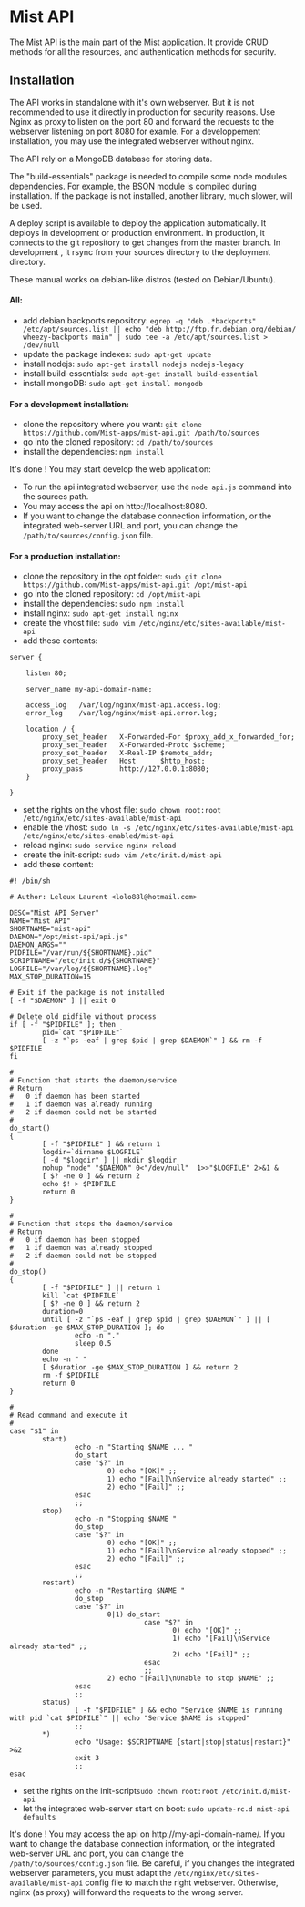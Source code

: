 Mist API
========

The Mist API is the main part of the Mist application. It provide CRUD methods for all the resources, and authentication methods for security.

## Installation

The API works in standalone with it's own webserver. But it is not recommended to use it directly in production for security reasons. Use Nginx as proxy to listen on the port 80 and forward the requests to the webserver listening on port 8080 for examle. For a developpement installation, you may use the integrated webserver without nginx.

The API rely on a MongoDB database for storing data.

The "build-essentials" package is needed to compile some node modules dependencies. For example, the BSON module is compiled during installation. If the package is not installed, another library, much slower, will be used.

A deploy script is available to deploy the application automatically. It deploys in development or production environment. In production, it connects to the git repository to get changes from the master branch. In development , it rsync from your sources directory to the deployment directory.

These manual works on debian-like distros (tested on Debian/Ubuntu).

#### All:
* add debian backports repository: `egrep -q "deb .*backports" /etc/apt/sources.list || echo "deb http://ftp.fr.debian.org/debian/ wheezy-backports main" | sudo tee -a /etc/apt/sources.list > /dev/null`
* update the package indexes: `sudo apt-get update`
* install nodejs: `sudo apt-get install nodejs nodejs-legacy`
* install build-essentials: `sudo apt-get install build-essential`
* install mongoDB: `sudo apt-get install mongodb`

#### For a development installation:
* clone the repository where you want: `git clone https://github.com/Mist-apps/mist-api.git /path/to/sources`
* go into the cloned repository: `cd /path/to/sources`
* install the dependencies: `npm install`

It's done ! You may start develop the web application:
* To run the api integrated webserver, use the `node api.js` command into the sources path.
* You may access the api on http://localhost:8080.
* If you want to change the database connection information, or the integrated web-server URL and port, you can change the `/path/to/sources/config.json` file.

#### For a production installation:
* clone the repository in the opt folder: `sudo git clone https://github.com/Mist-apps/mist-api.git /opt/mist-api`
* go into the cloned repository: `cd /opt/mist-api`
* install the dependencies: `sudo npm install`
* install nginx: `sudo apt-get install nginx`
* create the vhost file: `sudo vim /etc/nginx/etc/sites-available/mist-api`
* add these contents:
``` Nginx
server {

    listen 80;

    server_name my-api-domain-name;

    access_log   /var/log/nginx/mist-api.access.log;
    error_log    /var/log/nginx/mist-api.error.log;

    location / {
        proxy_set_header   X-Forwarded-For $proxy_add_x_forwarded_for;
        proxy_set_header   X-Forwarded-Proto $scheme;
        proxy_set_header   X-Real-IP $remote_addr;
        proxy_set_header   Host      $http_host;
        proxy_pass         http://127.0.0.1:8080;
    }

}
```
* set the rights on the vhost file: `sudo chown root:root /etc/nginx/etc/sites-available/mist-api`
* enable the vhost: `sudo ln -s /etc/nginx/etc/sites-available/mist-api /etc/nginx/etc/sites-enabled/mist-api`
* reload nginx: `sudo service nginx reload`
* create the init-script: `sudo vim /etc/init.d/mist-api`
* add these content:
``` Shell
#! /bin/sh

# Author: Leleux Laurent <lolo88l@hotmail.com>

DESC="Mist API Server"
NAME="Mist API"
SHORTNAME="mist-api"
DAEMON="/opt/mist-api/api.js"
DAEMON_ARGS=""
PIDFILE="/var/run/${SHORTNAME}.pid"
SCRIPTNAME="/etc/init.d/${SHORTNAME}"
LOGFILE="/var/log/${SHORTNAME}.log"
MAX_STOP_DURATION=15

# Exit if the package is not installed
[ -f "$DAEMON" ] || exit 0

# Delete old pidfile without process
if [ -f "$PIDFILE" ]; then
        pid=`cat "$PIDFILE"`
        [ -z "`ps -eaf | grep $pid | grep $DAEMON`" ] && rm -f $PIDFILE
fi

#
# Function that starts the daemon/service
# Return
#   0 if daemon has been started
#   1 if daemon was already running
#   2 if daemon could not be started
#
do_start()
{
        [ -f "$PIDFILE" ] && return 1
        logdir=`dirname $LOGFILE`
        [ -d "$logdir" ] || mkdir $logdir
        nohup "node" "$DAEMON" 0<"/dev/null"  1>>"$LOGFILE" 2>&1 &
        [ $? -ne 0 ] && return 2
        echo $! > $PIDFILE
        return 0
}

#
# Function that stops the daemon/service
# Return
#   0 if daemon has been stopped
#   1 if daemon was already stopped
#   2 if daemon could not be stopped
#
do_stop()
{
        [ -f "$PIDFILE" ] || return 1
        kill `cat $PIDFILE`
        [ $? -ne 0 ] && return 2
        duration=0
        until [ -z "`ps -eaf | grep $pid | grep $DAEMON`" ] || [ $duration -ge $MAX_STOP_DURATION ]; do
                echo -n "."
                sleep 0.5
        done
        echo -n " "
        [ $duration -ge $MAX_STOP_DURATION ] && return 2
        rm -f $PIDFILE
        return 0
}

#
# Read command and execute it
#
case "$1" in
        start)
                echo -n "Starting $NAME ... "
                do_start
                case "$?" in
                        0) echo "[OK]" ;;
                        1) echo "[Fail]\nService already started" ;;
                        2) echo "[Fail]" ;;
                esac
                ;;
        stop)
                echo -n "Stopping $NAME "
                do_stop
                case "$?" in
                        0) echo "[OK]" ;;
                        1) echo "[Fail]\nService already stopped" ;;
                        2) echo "[Fail]" ;;
                esac
                ;;
        restart)
                echo -n "Restarting $NAME "
                do_stop
                case "$?" in
                        0|1) do_start
                                 case "$?" in
                                        0) echo "[OK]" ;;
                                        1) echo "[Fail]\nService already started" ;;
                                        2) echo "[Fail]" ;;
                                 esac
                                 ;;
                        2) echo "[Fail]\nUnable to stop $NAME" ;;
                esac
                ;;
        status)
                [ -f "$PIDFILE" ] && echo "Service $NAME is running with pid `cat $PIDFILE`" || echo "Service $NAME is stopped"
                ;;
        *)
                echo "Usage: $SCRIPTNAME {start|stop|status|restart}" >&2
                exit 3
                ;;
esac
```
* set the rights on the init-script`sudo chown root:root /etc/init.d/mist-api`
* let the integrated web-server start on boot: `sudo update-rc.d mist-api defaults`

It's done ! You may access the api on http://my-api-domain-name/. If you want to change the database connection information, or the integrated web-server URL and port, you can change the `/path/to/sources/config.json` file. Be careful, if you changes the integrated webserver parameters, you must adapt the `/etc/nginx/etc/sites-available/mist-api` config file to match the right webserver. Otherwise, nginx (as proxy) will forward the requests to the wrong server.
